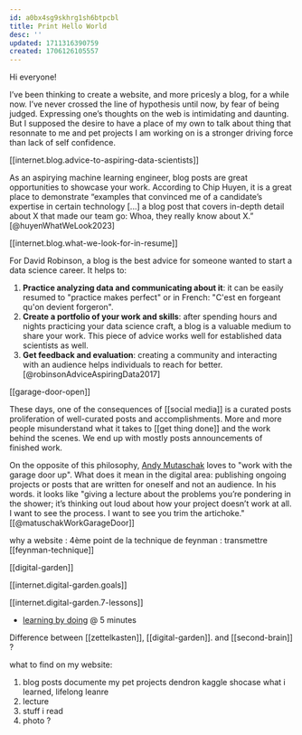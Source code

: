 ```yaml
---
id: a0bx4sg9skhrg1sh6btpcbl
title: Print Hello World
desc: ''
updated: 1711316390759
created: 1706126105557
---
```


Hi everyone!

I’ve been thinking to create a website, and more pricesly a blog, for a while now. I’ve never crossed the line of hypothesis until now, by fear of being judged. Expressing one’s thoughts on the web is intimidating and daunting. But I supposed the desire to have a place of my own to talk about thing that resonnate to me and pet projects I am working on is a stronger driving force than lack of self confidence.

[[internet.blog.advice-to-aspiring-data-scientists]]

As an aspirying machine learning engineer, blog posts are great opportunities to showcase your work. According to Chip Huyen, it is a great place to demonstrate “examples that convinced me of a candidate’s expertise in certain technology [...] a blog post that covers in-depth detail about X that made our team go: Whoa, they really know about X.” [@huyenWhatWeLook2023]

[[internet.blog.what-we-look-for-in-resume]]

For David Robinson, a blog is the best advice for someone wanted to start a data science career. It helps to:

1. **Practice analyzing data and communicating about it**: it can be easily resumed to "practice makes perfect" or in French: "C'est en forgeant qu'on devient forgeron".
2. **Create a portfolio of your work and skills**: after spending hours and nights practicing your data science craft, a blog is a valuable medium to share your work. This piece of advice works well for established data scientists as well.
3. **Get feedback and evaluation**: creating a community and interacting with an audience helps individuals to reach for better. [@robinsonAdviceAspiringData2017]

[[garage-door-open]]

These days, one of the consequences of [[social media]] is a curated posts proliferation of well-curated posts and accomplishments. More and more people misunderstand what it takes to [[get thing done]] and the work behind the scenes. We end up with mostly posts announcements of finished work.

On the opposite of this philosophy, [Andy Mutaschak](https://andymatuschak.org/) loves to "work with the garage door up". What does it mean in the digital area: publishing ongoing projects or posts that are written for oneself and not an audience. In his words. it looks like "giving a lecture about the problems you’re pondering in the shower; it’s thinking out loud about how your project doesn’t work at all. I want to see the process. I want to see you trim the artichoke." [[@matuschakWorkGarageDoor]]

why a website : 4ème point de la technique de feynman : transmettre
[[feynman-technique]]

[[digital-garden]]

[[internet.digital-garden.goals]]

[[internet.digital-garden.7-lessons]]

- [learning by doing](https://duckduckgo.com/?q=lex+fridman+andrej&t=newext&atb=v411-1&iax=videos&ia=videos&iai=https%3A%2F%2Fwww.youtube.com%2Fwatch%3Fv%3DI2ZK3ngNvvI) @ 5 minutes

Difference between [[zettelkasten]], [[digital-garden]]. and [[second-brain]] ?

what to find on my website:

1. blog posts
   documente my pet projects
   dendron
   kaggle
   shocase what i learned, lifelong leanre
2. lecture
3. stuff i read
4. photo ?
